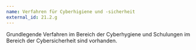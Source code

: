 ```yaml
---
name: Verfahren für Cyberhigiene und -sicherheit
external_id: 21.2.g
---
```


Grundlegende Verfahren im Bereich der Cyberhygiene und Schulungen im Bereich der Cybersicherheit sind vorhanden.
